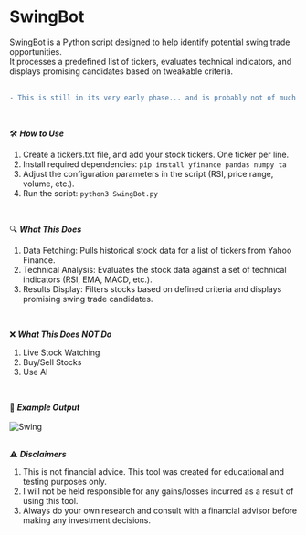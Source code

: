 # SwingBot

SwingBot is a Python script designed to help identify potential swing trade opportunities.  
It processes a predefined list of tickers, evaluates technical indicators, and displays promising candidates based on tweakable criteria.  
<br>

```diff
- This is still in its very early phase... and is probably not of much use
```
<br>

🛠️ ***How to Use***  
1. Create a tickers.txt file, and add your stock tickers. One ticker per line.  
2. Install required dependencies: ```pip install yfinance pandas numpy ta```    
3. Adjust the configuration parameters in the script (RSI, price range, volume, etc.).  
4. Run the script: ```python3 SwingBot.py```  
<br>

🔍 ***What This Does***  
1. Data Fetching: Pulls historical stock data for a list of tickers from Yahoo Finance.
2. Technical Analysis: Evaluates the stock data against a set of technical indicators (RSI, EMA, MACD, etc.).
3. Results Display: Filters stocks based on defined criteria and displays promising swing trade candidates.
<br>

❌ ***What This Does NOT Do***  
1. Live Stock Watching
2. Buy/Sell Stocks
3. Use AI
<br>

📝 ***Example Output***  
<br>
![Swing](https://github.com/user-attachments/assets/a13b87e6-1489-4dff-871a-d8d51e7c32b0)  
<br>

⚠️ ***Disclaimers***  
1. This is not financial advice. This tool was created for educational and testing purposes only.
2. I will not be held responsible for any gains/losses incurred as a result of using this tool.
3. Always do your own research and consult with a financial advisor before making any investment decisions.  
